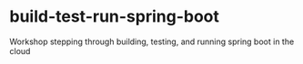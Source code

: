 # build-test-run-spring-boot
Workshop stepping through building, testing, and running spring boot in the cloud
